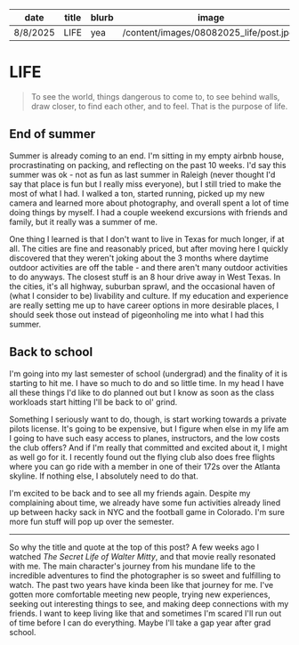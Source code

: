 | date     | title | blurb | image                                   |
| -------- | ----- | ----- | --------------------------------------- |
| 8/8/2025 | LIFE  | yea   | /content/images/08082025_life/post.jpeg |

# LIFE

> To see the world, things dangerous to come to, to see behind walls, draw closer, to find each other, and to feel. That is the purpose of life.

## End of summer

Summer is already coming to an end. I'm sitting in my empty airbnb house, procrastinating on packing, and reflecting on the past 10 weeks. I'd say this summer was ok - not as fun as last summer in Raleigh (never thought I'd say that place is fun but I really miss everyone), but I still tried to make the most of what I had. I walked a ton, started running, picked up my new camera and learned more about photography, and overall spent a lot of time doing things by myself. I had a couple weekend excursions with friends and family, but it really was a summer of me.

One thing I learned is that I don't want to live in Texas for much longer, if at all. The cities are fine and reasonably priced, but after moving here I quickly discovered that they weren't joking about the 3 months where daytime outdoor activities are off the table - and there aren't many outdoor activities to do anyways. The closest stuff is an 8 hour drive away in West Texas. In the cities, it's all highway, suburban sprawl, and the occasional haven of (what I consider to be) livability and culture. If my education and experience are really setting me up to have career options in more desirable places, I should seek those out instead of pigeonholing me into what I had this summer.

## Back to school

I'm going into my last semester of school (undergrad) and the finality of it is starting to hit me. I have so much to do and so little time. In my head I have all these things I'd like to do planned out but I know as soon as the class workloads start hitting I'll be back to ol' grind.

Something I seriously want to do, though, is start working towards a private pilots license. It's going to be expensive, but I figure when else in my life am I going to have such easy access to planes, instructors, and the low costs the club offers? And if I'm really that committed and excited about it, I might as well go for it. I recently found out the flying club also does free flights where you can go ride with a member in one of their 172s over the Atlanta skyline. If nothing else, I absolutely need to do that.

I'm excited to be back and to see all my friends again. Despite my complaining about time, we already have some fun activities already lined up between hacky sack in NYC and the football game in Colorado. I'm sure more fun stuff will pop up over the semester.

---

So why the title and quote at the top of this post? A few weeks ago I watched _The Secret Life of Walter Mitty_, and that movie really resonated with me. The main character's journey from his mundane life to the incredible adventures to find the photographer is so sweet and fulfilling to watch. The past two years have kinda been like that journey for me. I've gotten more comfortable meeting new people, trying new experiences, seeking out interesting things to see, and making deep connections with my friends. I want to keep living like that and sometimes I'm scared I'll run out of time before I can do everything. Maybe I'll take a gap year after grad school.
